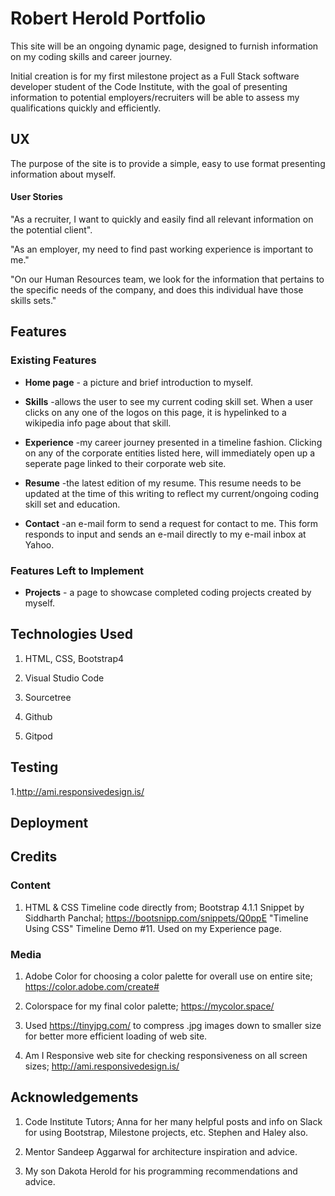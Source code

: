 # Robert Herold Portfolio

This site will be an ongoing dynamic page, designed to furnish information on my coding skills and career journey.

Initial creation is for my first milestone project as a Full Stack software developer student of the Code Institute, 
with the goal of presenting information to potential employers/recruiters will be able to assess my qualifications quickly and efficiently.

## UX

 The purpose of the site is to provide a simple, easy to use format presenting information about myself.

 #### User Stories

 "As a recruiter, I want to quickly and easily find all relevant information on the potential client".

 "As an employer, my need to find past working experience is important to me."

 "On our Human Resources team, we look for the information that pertains to the specific needs of the company, and does this individual have those skills sets."

 ## Features

### Existing Features

  * __Home page__ - a picture and brief introduction to myself.

  * __Skills__ -allows the user to see my current coding skill set. When a user clicks on any one of the logos on this page, it is hypelinked to a wikipedia info page about that skill.

  * __Experience__  -my career journey presented in a timeline fashion. Clicking on any of the corporate entities listed here, will immediately open up a seperate page linked to their corporate web site.

  * __Resume__  -the latest edition of my resume.  This resume needs to be updated at the time of this writing to reflect my current/ongoing coding skill set and education.

  * __Contact__  -an e-mail form to send a request for contact to me.  This form responds to input and sends an e-mail directly to my e-mail inbox at Yahoo.


  ###  Features Left to Implement

  * __Projects__ - a page to showcase completed coding projects created by myself.  

  
 ## Technologies Used

 1. HTML, CSS, Bootstrap4

 2. Visual Studio Code

 3. Sourcetree

 4. Github

 5. Gitpod



 ## Testing

 1.http://ami.responsivedesign.is/



## Deployment



## Credits

### Content

   1. HTML & CSS Timeline code directly from;  Bootstrap 4.1.1 Snippet by Siddharth Panchal;  https://bootsnipp.com/snippets/Q0ppE "Timeline Using CSS"  Timeline Demo #11.
      Used on my Experience page.


### Media

   1. Adobe Color for choosing a color palette for overall use on entire site; https://color.adobe.com/create#

   2. Colorspace for my final color palette;  https://mycolor.space/

   3. Used https://tinyjpg.com/   to compress .jpg images down to smaller size for better more efficient loading of web site.

   4. Am I Responsive web site for checking responsiveness on all screen sizes;
   http://ami.responsivedesign.is/



## Acknowledgements

1. Code Institute Tutors; Anna for her many helpful posts and info on Slack for using Bootstrap, Milestone projects, etc.  Stephen and Haley also.

2. Mentor Sandeep Aggarwal for architecture inspiration and advice.

3. My son Dakota Herold for his programming recommendations and advice.



